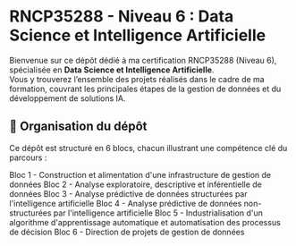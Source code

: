# RNCP35288 - Niveau 6 : Data Science et Intelligence Artificielle

Bienvenue sur ce dépôt dédié à ma certification RNCP35288 (Niveau 6), spécialisée en **Data Science et Intelligence Artificielle**.  
Vous y trouverez l’ensemble des projets réalisés dans le cadre de ma formation, couvrant les principales étapes de la gestion de données et du développement de solutions IA.

## 🌟 Organisation du dépôt

Ce dépôt est structuré en 6 blocs, chacun illustrant une compétence clé du parcours :

Bloc 1 - Construction et alimentation d'une infrastructure de gestion de données
Bloc 2 - Analyse exploratoire, descriptive et inférentielle de données
Bloc 3 - Analyse prédictive de données structurées par l'intelligence artificielle
Bloc 4 - Analyse prédictive de données non-structurées par l'intelligence artificielle
Bloc 5 - Industrialisation d'un algorithme d'apprentissage automatique et automatisation des processus de décision
Bloc 6 - Direction de projets de gestion de données
